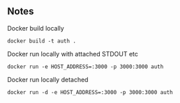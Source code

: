 ## Notes

Docker build locally
```
docker build -t auth .
```

Docker run locally with attached STDOUT etc
```
docker run -e HOST_ADDRESS=:3000 -p 3000:3000 auth
```

Docker run locally detached
```
docker run -d -e HOST_ADDRESS=:3000 -p 3000:3000 auth
```
